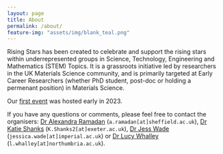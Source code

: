 ```yaml
---
layout: page
title: About
permalink: /about/
feature-img: "assets/img/blank_teal.png"
---
```


Rising Stars has been created to celebrate and support the rising stars within underrepresented groups in Science, Technology, Engineering and Mathematics (STEM) Topics. It is a grassroots initiative led by researchers in the UK Materials Science community, and is primarily targeted at Early Career Researchers (whether PhD student, post-doc or holding a permenant position) in Materials Science.

Our [first event](https://maintraem.github.io/previous/) was hosted early in 2023. 

If you have any questions or comments, please feel free to contact the organisers: [Dr Alexandra Ramadan](https://www.ramadan-lab.com/ramadan) (`a.ramadan[at]sheffield.ac.uk`), [Dr Katie Shanks](https://www.exeter.ac.uk/research/esi/people/profile/index.php?web_id=K_Shanks) (`K.Shanks2[at]exeter.ac.uk`), [Dr Jess Wade](https://www.imperial.ac.uk/people/jessica.wade) (`jessica.wade[at]imperial.ac.uk`) or [Dr Lucy Whalley](https://lucydot.github.io) (`l.whalley[at]northumbria.ac.uk`).

